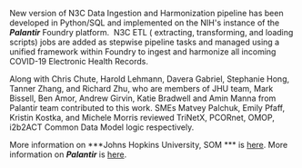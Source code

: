 New version of N3C Data Ingestion and Harmonization pipeline has been developed in Python/SQL and implemented on the NIH's instance of the ***Palantir*** Foundry platform.  N3C ETL ( extracting, transforming, and loading scripts) jobs are added as stepwise pipeline tasks and managed using a unified framework within Foundry to ingest and harmonize all incoming COVID-19 Electronic Health Records.

Along with Chris Chute, Harold Lehmann, Davera Gabriel, Stephanie Hong, Tanner Zhang, and Richard Zhu, who are members of JHU team, Mark Bissell, Ben Amor, Andrew Girvin, Katie Bradwell and Amin Manna from Palantir team contributed to this work. SMEs Matvey Palchuk, Emily Pfaff, Kristin Kostka, and Michele Morris reviewed TriNetX, PCORnet, OMOP, i2b2ACT Common Data Model logic respectively. 

More information on ***Johns Hopkins University, SOM *** is [here](https://ictr.johnshopkins.edu/covid-research-center/).
More information on ***Palantir*** is [here](https://www.palantir.com/solutions/health/).

